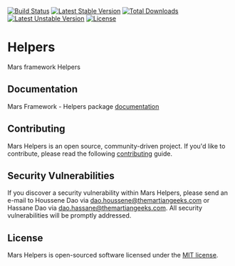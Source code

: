 [![Build Status](https://travis-ci.org/marsphp/helpers.svg?branch=master)](https://travis-ci.org/marsphp/helpers) [![Latest Stable Version](https://poser.pugx.org/mars/helpers/v/stable)](https://packagist.org/packages/mars/helpers) [![Total Downloads](https://poser.pugx.org/mars/helpers/downloads)](https://packagist.org/packages/mars/helpers) [![Latest Unstable Version](https://poser.pugx.org/mars/helpers/v/unstable)](https://packagist.org/packages/mars/helpers) [![License](https://poser.pugx.org/mars/helpers/license)](https://packagist.org/packages/mars/helpers)

# Helpers
Mars framework Helpers

## Documentation
Mars Framework - Helpers package [documentation](DOCUMENTATION.md)

## Contributing
Mars Helpers is an open source, community-driven project.
If you'd like to contribute, please read the following [contributing](CONTRIBUTING.md) guide.

## Security Vulnerabilities
If you discover a security vulnerability within Mars Helpers, please send an e-mail to Houssene Dao via [dao.houssene@themartiangeeks.com](mailto:dao.houssene@themartiangeeks.com) or Hassane Dao via [dao.hassane@themartiangeeks.com](mailto:dao.hassane@themartiangeeks.com). All security vulnerabilities will be promptly addressed.

## License
Mars Helpers is open-sourced software licensed under the [MIT license](http://opensource.org/licenses/MIT).
